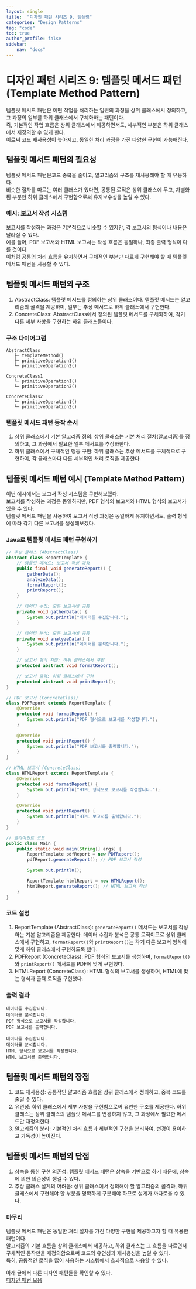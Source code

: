```yaml
---
layout: single
title:  "디자인 패턴 시리즈 9. 탬플릿"
categories: "Design_Patterns"
tag: "code"
toc: true
author_profile: false
sidebar:
    nav: "docs"
---
```


# 디자인 패턴 시리즈 9: 템플릿 메서드 패턴 (Template Method Pattern)  

템플릿 메서드 패턴은 어떤 작업을 처리하는 일련의 과정을 상위 클래스에서 정의하고, 그 과정의 일부를 하위 클래스에서 구체화하는 패턴이다.  
즉, 기본적인 작업 흐름은 상위 클래스에서 제공하면서도, 세부적인 부분은 하위 클래스에서 재정의할 수 있게 한다.  
이로써 코드 재사용성이 높아지고, 동일한 처리 과정을 가진 다양한 구현이 가능해진다.  

## 템플릿 메서드 패턴의 필요성  

템플릿 메서드 패턴은코드 중복을 줄이고, 알고리즘의 구조를 재사용해야 할 때 유용하다.  
비슷한 절차를 따르는 여러 클래스가 있다면, 공통된 로직은 상위 클래스에 두고, 차별화된 부분만 하위 클래스에서 구현함으로써 유지보수성을 높일 수 있다.  

### 예시: 보고서 작성 시스템  

보고서를 작성하는 과정은 기본적으로 비슷할 수 있지만, 각 보고서의 형식이나 내용은 달라질 수 있다.  
예를 들어, PDF 보고서와 HTML 보고서는 작성 흐름은 동일하나, 최종 출력 형식이 다를 것이다.  
이처럼 공통의 처리 흐름을 유지하면서 구체적인 부분만 다르게 구현해야 할 때 템플릿 메서드 패턴을 사용할 수 있다.  

## 템플릿 메서드 패턴의 구조  

1. AbstractClass: 템플릿 메서드를 정의하는 상위 클래스이다. 템플릿 메서드는 알고리즘의 골격을 제공하며, 일부는 추상 메서드로 하위 클래스에서 구현한다.  
2. ConcreteClass: AbstractClass에서 정의된 템플릿 메서드를 구체화하여, 각기 다른 세부 사항을 구현하는 하위 클래스들이다.  

### 구조 다이어그램  

```
AbstractClass
   ├─ templateMethod()
   ├─ primitiveOperation1()
   └─ primitiveOperation2()

ConcreteClass1
   └─ primitiveOperation1()
   └─ primitiveOperation2()

ConcreteClass2
   └─ primitiveOperation1()
   └─ primitiveOperation2()
```  

### 템플릿 메서드 패턴 동작 순서  

1. 상위 클래스에서 기본 알고리즘 정의: 상위 클래스는 기본 처리 절차(알고리즘)를 정의하고, 그 과정에서 필요한 일부 메서드를 추상화한다.  
2. 하위 클래스에서 구체적인 행동 구현: 하위 클래스는 추상 메서드를 구체적으로 구현하여, 각 클래스마다 다른 세부적인 처리 로직을 제공한다.  

## 템플릿 메서드 패턴 예시 (Template Method Pattern)  

이번 예시에서는 보고서 작성 시스템을 구현해보겠다.  
보고서를 작성하는 과정은 동일하지만, PDF 형식의 보고서와 HTML 형식의 보고서가 있을 수 있다.  
템플릿 메서드 패턴을 사용하여 보고서 작성 과정은 동일하게 유지하면서도, 출력 형식에 따라 각기 다른 보고서를 생성해보겠다.  

### Java로 템플릿 메서드 패턴 구현하기  

```java
// 추상 클래스 (AbstractClass)
abstract class ReportTemplate {
    // 템플릿 메서드: 보고서 작성 과정
    public final void generateReport() {
        gatherData();
        analyzeData();
        formatReport();
        printReport();
    }

    // 데이터 수집: 모든 보고서에 공통
    private void gatherData() {
        System.out.println("데이터를 수집합니다.");
    }

    // 데이터 분석: 모든 보고서에 공통
    private void analyzeData() {
        System.out.println("데이터를 분석합니다.");
    }

    // 보고서 형식 지정: 하위 클래스에서 구현
    protected abstract void formatReport();

    // 보고서 출력: 하위 클래스에서 구현
    protected abstract void printReport();
}

// PDF 보고서 (ConcreteClass)
class PDFReport extends ReportTemplate {
    @Override
    protected void formatReport() {
        System.out.println("PDF 형식으로 보고서를 작성합니다.");
    }

    @Override
    protected void printReport() {
        System.out.println("PDF 보고서를 출력합니다.");
    }
}

// HTML 보고서 (ConcreteClass)
class HTMLReport extends ReportTemplate {
    @Override
    protected void formatReport() {
        System.out.println("HTML 형식으로 보고서를 작성합니다.");
    }

    @Override
    protected void printReport() {
        System.out.println("HTML 보고서를 출력합니다.");
    }
}

// 클라이언트 코드
public class Main {
    public static void main(String[] args) {
        ReportTemplate pdfReport = new PDFReport();
        pdfReport.generateReport(); // PDF 보고서 작성

        System.out.println();

        ReportTemplate htmlReport = new HTMLReport();
        htmlReport.generateReport(); // HTML 보고서 작성
    }
}
```  

### 코드 설명  

1. ReportTemplate (AbstractClass): `generateReport()` 메서드는 보고서를 작성하는 기본 알고리즘을 제공한다. 데이터 수집과 분석은 공통 로직이므로 상위 클래스에서 구현하고, `formatReport()`와 `printReport()`는 각기 다른 보고서 형식에 맞게 하위 클래스에서 구현하도록 했다.  
2. PDFReport (ConcreteClass): PDF 형식의 보고서를 생성하며, `formatReport()`와 `printReport()` 메서드를 PDF에 맞게 구현했다.  
3. HTMLReport (ConcreteClass): HTML 형식의 보고서를 생성하며, HTML에 맞는 형식과 출력 로직을 구현했다.  

### 출력 결과  

```
데이터를 수집합니다.
데이터를 분석합니다.
PDF 형식으로 보고서를 작성합니다.
PDF 보고서를 출력합니다.

데이터를 수집합니다.
데이터를 분석합니다.
HTML 형식으로 보고서를 작성합니다.
HTML 보고서를 출력합니다.
```  

## 템플릿 메서드 패턴의 장점  

1. 코드 재사용성: 공통적인 알고리즘 흐름을 상위 클래스에서 정의하고, 중복 코드를 줄일 수 있다.  
2. 유연성: 하위 클래스에서 세부 사항을 구현함으로써 유연한 구조를 제공한다. 하위 클래스는 상위 클래스의 템플릿 메서드를 변경하지 않고, 그 과정에서 필요한 메서드만 재정의한다.  
3. 알고리즘의 분리: 기본적인 처리 흐름과 세부적인 구현을 분리하여, 변경이 용이하고 가독성이 높아진다.  

## 템플릿 메서드 패턴의 단점  

1. 상속을 통한 구현 의존성: 템플릿 메서드 패턴은 상속을 기반으로 하기 때문에, 상속에 의한 의존성이 생길 수 있다.  
2. 추상 클래스 설계의 어려움: 상위 클래스에서 정의해야 할 알고리즘의 골격과, 하위 클래스에서 구현해야 할 부분을 명확하게 구분해야 하므로 설계가 까다로울 수 있다.  

### 마무리  

템플릿 메서드 패턴은 동일한 처리 절차를 가진 다양한 구현을 제공하고자 할 때 유용한 패턴이다.  
알고리즘의 기본 흐름을 상위 클래스에서 제공하고, 하위 클래스는 그 흐름을 따르면서 구체적인 동작만을 재정의함으로써 코드의 유연성과 재사용성을 높일 수 있다.  
특히, 공통적인 로직을 많이 사용하는 시스템에서 효과적으로 사용할 수 있다.  

아래 글에서 다른 디자인 패턴들을 확인할 수 있다.  
[디자인 패턴 모음](https://gihak111.github.io/design/patterns/2024/11/05/Types_Of_Design_Patterns_upload.html)  